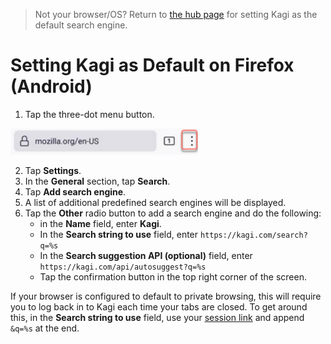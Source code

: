 > Not your browser/OS? Return to [the hub page](../../../kagi/getting-started/setting-default.md) for setting Kagi as the default search engine.
# Setting Kagi as Default on Firefox (Android)

1. Tap the three-dot menu button.

<img src="./media/firefox_android.png" width="300" alt="Firefox Android Menu Button">

2. Tap **Settings**.
3. In the **General** section, tap **Search**.
4. Tap **Add search engine**.
5. A list of additional predefined search engines will be displayed.
6. Tap the **Other** radio button to add a search engine and do the following:
	- in the **Name** field, enter **Kagi**.
	- In the **Search string to use** field, enter `https://kagi.com/search?q=%s`
	- In the **Search suggestion API (optional)** field, enter `https://kagi.com/api/autosuggest?q=%s` 
	- Tap the confirmation button in the top right corner of the screen.

If your browser is configured to default to private browsing, this will require you to log back in to Kagi each time your tabs are closed. To get around this, in the **Search string to use** field, use your [session link](https://kagi.com/settings?p=user_details) and append `&q=%s` at the end.

